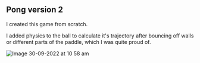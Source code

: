 ## Pong version 2
I created this game from scratch.

I added physics to the ball to calculate it's trajectory after bouncing off walls or different parts of the paddle, which I was quite proud of.

![Image 30-09-2022 at 10 58 am](https://user-images.githubusercontent.com/34010079/193257444-d5575355-de81-40bb-89a9-1656dbd4c018.jpg)

